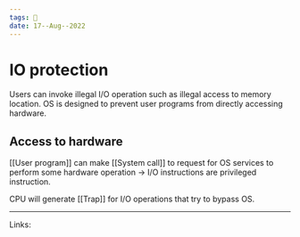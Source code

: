 ```yaml
---
tags: 🌱
date: 17--Aug--2022
---
```


# IO protection

Users can invoke illegal I/O operation such as illegal access to memory location. OS is designed to prevent user programs from directly accessing hardware.

## Access to hardware

[[User program]] can make [[System call]] to request for OS services to perform some hardware operation -> I/O instructions are privileged instruction.

CPU will generate [[Trap]] for I/O operations that try to bypass OS.

---
Links: 
